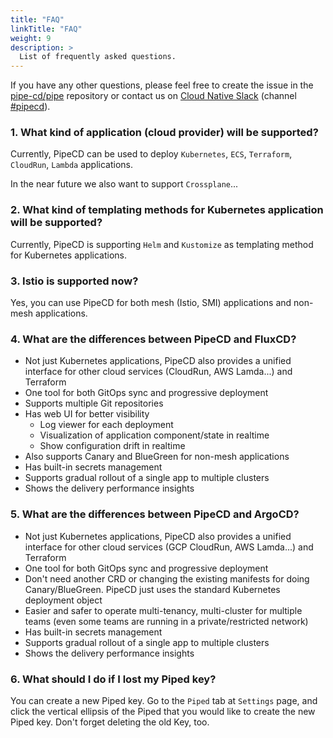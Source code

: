 ```yaml
---
title: "FAQ"
linkTitle: "FAQ"
weight: 9
description: >
  List of frequently asked questions.
---
```


If you have any other questions, please feel free to create the issue in the [pipe-cd/pipe](https://github.com/pipe-cd/pipe/issues/new/choose) repository or contact us on [Cloud Native Slack](https://slack.cncf.io) (channel [#pipecd](https://app.slack.com/client/T08PSQ7BQ/C01B27F9T0X)).

### 1. What kind of application (cloud provider) will be supported?

Currently, PipeCD can be used to deploy `Kubernetes`, `ECS`, `Terraform`, `CloudRun`, `Lambda` applications.

In the near future we also want to support `Crossplane`...

### 2. What kind of templating methods for Kubernetes application will be supported?

Currently, PipeCD is supporting `Helm` and `Kustomize` as templating method for Kubernetes applications.

### 3. Istio is supported now?

Yes, you can use PipeCD for both mesh (Istio, SMI) applications and non-mesh applications.

### 4. What are the differences between PipeCD and FluxCD?

- Not just Kubernetes applications, PipeCD also provides a unified interface for other cloud services (CloudRun, AWS Lamda...) and Terraform
- One tool for both GitOps sync and progressive deployment
- Supports multiple Git repositories
- Has web UI for better visibility
    - Log viewer for each deployment
    - Visualization of application component/state in realtime
    - Show configuration drift in realtime
- Also supports Canary and BlueGreen for non-mesh applications
- Has built-in secrets management
- Supports gradual rollout of a single app to multiple clusters
- Shows the delivery performance  insights

### 5. What are the differences between PipeCD and ArgoCD?

- Not just Kubernetes applications, PipeCD also provides a unified interface for other cloud services (GCP CloudRun, AWS Lamda...) and Terraform
- One tool for both GitOps sync and progressive deployment
- Don't need another CRD or changing the existing manifests for doing Canary/BlueGreen. PipeCD just uses the standard Kubernetes deployment object
- Easier and safer to operate multi-tenancy, multi-cluster for multiple teams (even some teams are running in a private/restricted network)
- Has built-in secrets management
- Supports gradual rollout of a single app to multiple clusters
- Shows the delivery performance  insights

### 6. What should I do if I lost my Piped key?

You can create a new Piped key. Go to the `Piped` tab at `Settings` page, and click the vertical ellipsis of the Piped that you would like to create the new Piped key. Don't forget deleting the old Key, too.
